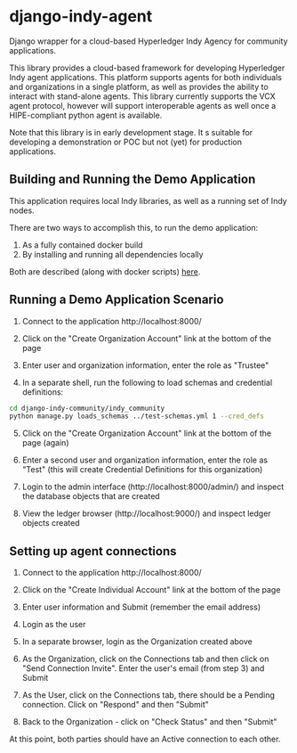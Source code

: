 # django-indy-agent

Django wrapper for a cloud-based Hyperledger Indy Agency for community applications.

This library provides a cloud-based framework for developing Hyperledger Indy agent applications.  This platform supports agents for both individuals and organizations in a single platform, as well as provides the ability to interact with stand-alone agents.  This library currently supports the VCX agent protocol, however will support interoperable agents as well once a HIPE-compliant python agent is available.

Note that this library is in early development stage.  It s suitable for developing a demonstration or POC but not (yet) for production applications.


## Building and Running the Demo Application

This application requires local Indy libraries, as well as a running set of Indy nodes.

There are two ways to accomplish this, to run the demo application:

1. As a fully contained docker build
2. By installing and running all dependencies locally

Both are described (along with docker scripts) [here](./docker).


## Running a Demo Application Scenario

1. Connect to the application http://localhost:8000/

2. Click on the "Create Organization Account" link at the bottom of the page

3. Enter user and organization information, enter the role as "Trustee"

4. In a separate shell, run the following to load schemas and credential definitions:

```bash
cd django-indy-community/indy_community
python manage.py loads_schemas ../test-schemas.yml 1 --cred_defs
```

5. Click on the "Create Organization Account" link at the bottom of the page (again)

6. Enter a second user and organization information, enter the role as "Test" (this will create Credential Definitions for this organization)

7. Login to the admin interface (http://localhost:8000/admin/) and inspect the database objects that are created

8. View the ledger browser (http://localhost:9000/) and inspect ledger objects created


## Setting up agent connections

1. Connect to the application http://localhost:8000/

2. Click on the "Create Individual Account" link at the bottom of the page

3. Enter user information and Submit (remember the email address)

4. Login as the user

5. In a separate browser, login as the Organization created above

6. As the Organization, click on the Connections tab and then click on "Send Connection Invite".  Enter the user's email (from step 3) and Submit

7. As the User, click on the Connections tab, there should be a Pending connection. Click on "Respond" and then "Submit"

8. Back to the Organization - click on "Check Status" and then "Submit"

At this point, both parties should have an Active connection to each other.


